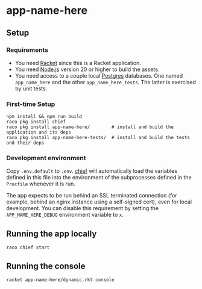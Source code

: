 # app-name-here

## Setup

### Requirements

* You need [Racket] since this is a Racket application.
* You need [Node.js] version 20 or higher to build the assets.
* You need access to a couple local [Postgres] databases. One named
  `app_name_here` and the other `app_name_here_tests`. The latter is
  exercised by unit tests.

### First-time Setup

    npm install && npm run build
    raco pkg install chief
    raco pkg install app-name-here/        # install and build the application and its deps
    raco pkg install app-name-here-tests/  # install and build the tests and their deps

### Development environment

Copy `.env.default` to `.env`. [chief] will automatically load the
variables defined in this file into the environment of the subprocesses
defined in the `Procfile` whenever it is run.

The app expects to be run behind an SSL terminated connection (for
example, behind an nginx instance using a self-signed cert), even for
local development. You can disable this requirement by setting the
`APP_NAME_HERE_DEBUG` environment variable to `x`.

## Running the app locally

    raco chief start

## Running the console

    racket app-name-here/dynamic.rkt console


[Postgres]: https://www.postgresql.org/
[Racket]: https://racket-lang.org/
[Node.js]: https://nodejs.org/en/
[argon2]: https://www.argon2.com/
[chief]: https://github.com/Bogdanp/racket-chief
